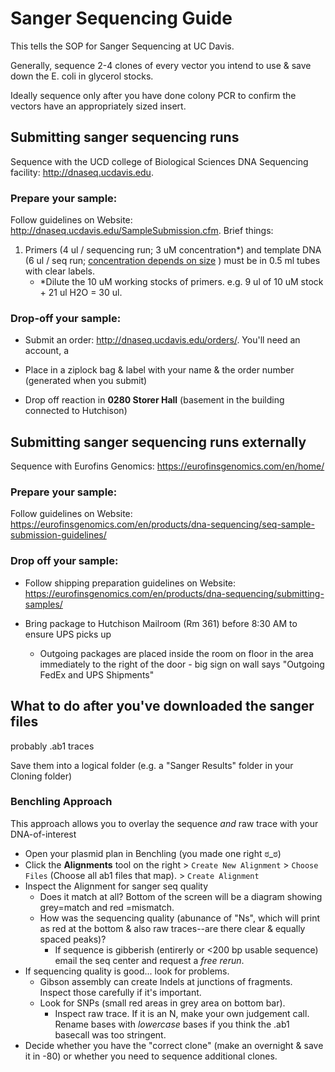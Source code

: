 # Sanger Sequencing Guide
This tells the SOP for Sanger Sequencing at UC Davis.

Generally, sequence 2-4 clones of every vector you intend to use & save down the E. coli in glycerol stocks.

Ideally sequence only after you have done colony PCR to confirm the vectors have an appropriately sized insert.

## Submitting sanger sequencing runs
Sequence with the UCD college of Biological Sciences DNA Sequencing facility: http://dnaseq.ucdavis.edu. 

### Prepare your sample:

Follow guidelines on Website: http://dnaseq.ucdavis.edu/SampleSubmission.cfm. Brief things:

1. Primers (4 ul / sequencing run; 3 uM concentration*) and template DNA (6 ul / seq run; [concentration depends on size](http://dnaseq.ucdavis.edu/DNAPrep-Concentration.html) ) must be in 0.5 ml tubes with clear labels.
    * *Dilute the 10 uM working stocks of primers. e.g. 9 ul of 10 uM stock + 21 ul H2O = 30 ul. 

### Drop-off your sample:

* Submit an order: http://dnaseq.ucdavis.edu/orders/. You'll need an account, a 

* Place in a ziplock bag & label with your name & the order number (generated when you submit)

* Drop off reaction in **0280 Storer Hall** (basement in the building connected to Hutchison)

## Submitting sanger sequencing runs externally
Sequence with Eurofins Genomics: https://eurofinsgenomics.com/en/home/

### Prepare your sample:

Follow guidelines on Website: https://eurofinsgenomics.com/en/products/dna-sequencing/seq-sample-submission-guidelines/

### Drop off your sample:

* Follow shipping preparation guidelines on Website: https://eurofinsgenomics.com/en/products/dna-sequencing/submitting-samples/

* Bring package to Hutchison Mailroom (Rm 361) before 8:30 AM to ensure UPS picks up 
  * Outgoing packages are placed inside the room on floor in the area immediately to the right of the door - big sign on wall says "Outgoing FedEx and UPS Shipments"


## What to do after you've downloaded the sanger files
probably .ab1 traces

Save them into a logical folder (e.g. a "Sanger Results" folder in your Cloning folder)

### Benchling Approach
This approach allows you to overlay the sequence *and* raw trace with your DNA-of-interest

* Open your plasmid plan in Benchling (you made one right ಠ_ಠ)
* Click the **Alignments** tool on the right > `Create New Alignment` > `Choose Files` (Choose all ab1 files that map). > `Create Alignment`
* Inspect the Alignment for sanger seq quality
  * Does it match at all? Bottom of the screen will be a diagram showing grey=match and red =mismatch.
  * How was the sequencing quality (abunance of "Ns", which will print as red at the bottom & also raw traces--are there clear & equally spaced peaks)?  
    * If sequence is gibberish (entirerly or <200 bp usable sequence) email the seq center and request a *free rerun*.
* If sequencing quality is good... look for problems. 
  * Gibson assembly can create Indels at junctions of fragments. Inspect those carefully if it's important. 
  * Look for SNPs (small red areas in grey area on bottom bar).
    * Inspect raw trace. If it is an N, make your own judgement call. Rename bases with *lowercase* bases if you think the .ab1 basecall was too stringent.
* Decide whether you have the "correct clone" (make an overnight & save it in -80) or whether you need to sequence additional clones.

    
